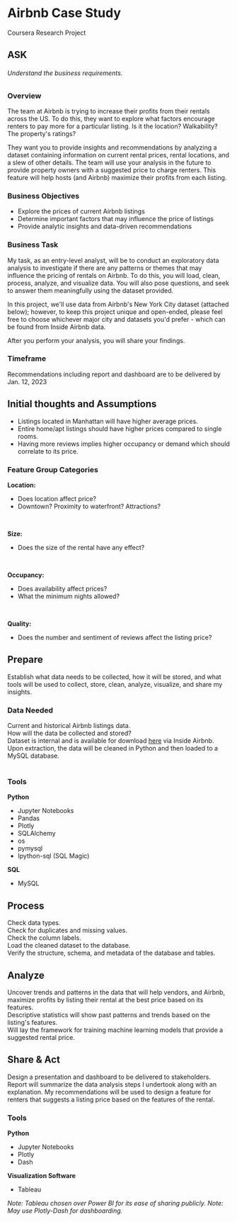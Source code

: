 # Airbnb Case Study
Coursera Research Project

## ASK
###### Understand the business requirements.

### Overview
The team at Airbnb is trying to increase their profits from their rentals across the US. To do this, they want to explore what factors encourage renters to pay more for a particular listing. Is it the location? Walkability? The property's ratings? 

They want you to provide insights and recommendations by analyzing a dataset containing information on current rental prices, rental locations, and a slew of other details. The team will use your analysis in the future to provide property owners with a suggested price to charge renters. This feature will help hosts (and Airbnb) maximize their profits from each listing. 

### Business Objectives
- Explore the prices of current Airbnb listings
- Determine important factors that may influence the price of listings
- Provide analytic insights and data-driven recommendations

### Business Task
My task, as an entry-level analyst, will be to conduct an exploratory data analysis to investigate if there are any patterns or themes that may influence the pricing of rentals on Airbnb. To do this, you will load, clean, process, analyze, and visualize data. You will also pose questions, and seek to answer them meaningfully using the dataset provided.

In this project, we'll use data from Airbnb's New York City dataset (attached below); however, to keep this project unique and open-ended, please feel free to choose whichever major city and datasets you'd prefer - which can be found from Inside Airbnb data.

After you perform your analysis, you will share your findings.

### Timeframe
Recommendations including report and dashboard are to be delivered by Jan. 12, 2023

## Initial thoughts and Assumptions

- Listings located in Manhattan will have higher average prices.
- Entire home/apt listings should have higher prices compared to single rooms.
- Having more reviews implies higher occupancy or demand which should correlate to its price.

### Feature Group Categories
<b>Location:</b>
- Does location affect price?
- Downtown? Proximity to waterfront? Attractions?
<br>

<b>Size:</b>
- Does the size of the rental have any effect?
<br>

<b>Occupancy:</b>
- Does availability affect prices?
- What the minimum nights allowed?
<br>

<b>Quality:</b>
- Does the number and sentiment of reviews affect the listing price?

## Prepare
Establish what data needs to be collected, how it will be stored, and what tools will be used to collect, store, clean, analyze, visualize, and share my insights.

### Data Needed
Current and historical Airbnb listings data.
<br>
How will the data be collected and stored?<br>
Dataset is internal and is available for download [here](http://insideairbnb.com/get-the-data/) via Inside Airbnb.<br>
Upon extraction, the data will be cleaned in Python and then loaded to a MySQL database.<br>
<br>
### Tools
<b>Python</b>
- Jupyter Notebooks
- Pandas
- Plotly
- SQLAlchemy
- os
- pymysql
- Ipython-sql (SQL Magic)

<b>SQL</b>
- MySQL

## Process
Check data types.<br>
Check for duplicates and missing values.<br>
Check the column labels.<br>
Load the cleaned dataset to the database.<br>
Verify the structure, schema, and metadata of the database and tables.

## Analyze
Uncover trends and patterns in the data that will help vendors, and Airbnb, maximize profits by listing their rental at the best price based on its features.<br>
Descriptive statistics will show past patterns and trends based on the listing's features.<br>
Will lay the framework for training machine learning models that provide a suggested rental price.

## Share & Act
Design a presentation and dashboard to be delivered to stakeholders.  Report will summarize the data analysis steps I undertook along with an explanation.  My recommendations will be used to design a feature for renters that suggests a listing price based on the features of the rental.
### Tools
<b>Python</b>
- Jupyter Notebooks
- Plotly
- Dash

<b>Visualization Software</b>
- Tableau

*Note: Tableau chosen over Power BI for its ease of sharing publicly.*
*Note: May use Plotly-Dash for dashboarding.*
